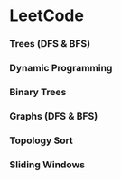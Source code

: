 # LeetCode

### Trees (DFS & BFS)
### Dynamic Programming
### Binary Trees
### Graphs (DFS & BFS)
### Topology Sort
### Sliding Windows
